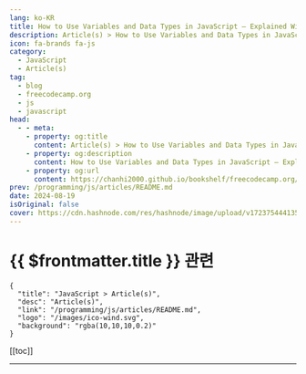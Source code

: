 ```yaml
---
lang: ko-KR
title: How to Use Variables and Data Types in JavaScript – Explained With Code Examples
description: Article(s) > How to Use Variables and Data Types in JavaScript – Explained With Code Examples
icon: fa-brands fa-js
category: 
  - JavaScript
  - Article(s)
tag: 
  - blog
  - freecodecamp.org
  - js
  - javascript
head:
  - - meta:
    - property: og:title
      content: Article(s) > How to Use Variables and Data Types in JavaScript – Explained With Code Examples
    - property: og:description
      content: How to Use Variables and Data Types in JavaScript – Explained With Code Examples
    - property: og:url
      content: https://chanhi2000.github.io/bookshelf/freecodecamp.org/how-to-use-variables-and-data-types-in-javascript.html
prev: /programming/js/articles/README.md
date: 2024-08-19
isOriginal: false
cover: https://cdn.hashnode.com/res/hashnode/image/upload/v1723754441356/34416215-e12b-41ec-8c11-332d2c8214e1.jpeg
---
```


# {{ $frontmatter.title }} 관련

```component VPCard
{
  "title": "JavaScript > Article(s)",
  "desc": "Article(s)",
  "link": "/programming/js/articles/README.md",
  "logo": "/images/ico-wind.svg",
  "background": "rgba(10,10,10,0.2)"
}
```

[[toc]]

---

<SiteInfo
  name="How to Use Variables and Data Types in JavaScript – Explained With Code Examples"
  desc="A variable is like a box where you can store data or a reference to data. In this article, you will learn how to create and use variables. You'll also learn about the different data types in JavaScript and how to use them. Let's get started! Table of..."
  url="https://freecodecamp.org/news/how-to-use-variables-and-data-types-in-javascript/"
  logo="https://cdn.freecodecamp.org/universal/favicons/favicon.ico"
  preview="https://cdn.hashnode.com/res/hashnode/image/upload/v1723754441356/34416215-e12b-41ec-8c11-332d2c8214e1.jpeg"/>

<!-- TODO: 작성 -->

